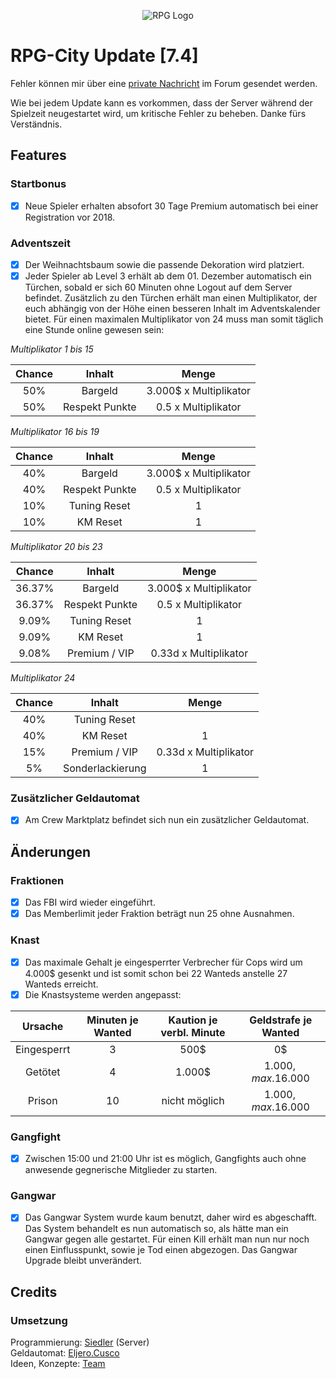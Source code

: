 <p align="center">
  <img src="https://rpg-city.de/images/rpg/logo.png" alt="RPG Logo"/>
</p>

# RPG-City Update [7.4]
Fehler können mir über eine [private Nachricht](https://rpg-city.de/conversation-add/?userID=1) im Forum gesendet werden.

Wie bei jedem Update kann es vorkommen, dass der Server während der Spielzeit neugestartet wird, um kritische Fehler zu beheben. Danke fürs Verständnis.

## Features

### Startbonus
- [x] Neue Spieler erhalten absofort 30 Tage Premium automatisch bei einer Registration vor 2018.

### Adventszeit
- [x] Der Weihnachtsbaum sowie die passende Dekoration wird platziert.
- [x] Jeder Spieler ab Level 3 erhält ab dem 01. Dezember automatisch ein Türchen, sobald er sich 60 Minuten ohne Logout auf dem Server befindet. Zusätzlich zu den Türchen erhält man einen Multiplikator, der euch abhängig von der Höhe einen besseren Inhalt im Adventskalender bietet. Für einen maximalen Multiplikator von 24 muss man somit täglich eine Stunde online gewesen sein: 

*Multiplikator 1 bis 15*

| Chance | Inhalt | Menge |
| :-------: | :-------: | :-------: |
| 50% | Bargeld | 3.000$ x Multiplikator |
| 50% | Respekt Punkte | 0.5 x Multiplikator |

*Multiplikator 16 bis 19*

| Chance | Inhalt | Menge |
| :-------: | :-------: | :-------: |
| 40% | Bargeld | 3.000$ x Multiplikator |
| 40% | Respekt Punkte | 0.5 x Multiplikator |
| 10% | Tuning Reset | 1 |
| 10% | KM Reset | 1 |

*Multiplikator 20 bis 23*

| Chance | Inhalt | Menge |
| :-------: | :-------: | :-------: |
| 36.37% | Bargeld | 3.000$ x Multiplikator |
| 36.37% | Respekt Punkte | 0.5 x Multiplikator |
| 9.09% | Tuning Reset | 1 |
| 9.09% | KM Reset | 1 |
| 9.08% | Premium / VIP | 0.33d x Multiplikator |

*Multiplikator 24*

| Chance | Inhalt | Menge |
| :-------: | :-------: | :-------: |
| 40% | Tuning Reset | | 1 |
| 40% | KM Reset | 1 |
| 15% | Premium / VIP | 0.33d x Multiplikator |
| 5% | Sonderlackierung | 1 |

### Zusätzlicher Geldautomat
- [x] Am Crew Marktplatz befindet sich nun ein zusätzlicher Geldautomat.

## Änderungen

### Fraktionen
- [x] Das FBI wird wieder eingeführt.
- [x] Das Memberlimit jeder Fraktion beträgt nun 25 ohne Ausnahmen.

### Knast
- [x] Das maximale Gehalt je eingesperrter Verbrecher für Cops wird um 4.000$ gesenkt und ist somit schon bei 22 Wanteds anstelle 27 Wanteds erreicht.
- [x] Die Knastsysteme werden angepasst:

| Ursache | Minuten je Wanted | Kaution je verbl. Minute | Geldstrafe je Wanted |
| :-------: | :-------: | :-------: | :-------: |
| Eingesperrt | 3 | 500$ | 0$ |
| Getötet | 4 | 1.000$ | 1.000$, max. 16.000$ |
| Prison | 10 | nicht möglich | 1.000$, max. 16.000$ |

### Gangfight
- [x] Zwischen 15:00 und 21:00 Uhr ist es möglich, Gangfights auch ohne anwesende gegnerische Mitglieder zu starten.

### Gangwar
- [x] Das Gangwar System wurde kaum benutzt, daher wird es abgeschafft. Das System behandelt es nun automatisch so, als hätte man ein Gangwar gegen alle gestartet. Für einen Kill erhält man nun nur noch einen Einflusspunkt, sowie je Tod einen abgezogen. Das Gangwar Upgrade bleibt unverändert.

## Credits
### Umsetzung
Programmierung: [Siedler](https://rpg-city.de/user/1-siedler/) (Server)<br>
Geldautomat: [Eljero.Cusco](https://rpg-city.de/user/319-eljero-cusco/)<br>
Ideen, Konzepte: [Team](https://rpg-city.de/team/)
